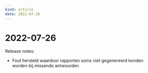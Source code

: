 ```yaml
---
kind: article
date: 2022-07-26
---
```


# 2022-07-26

Release notes:

* Fout hersteld waardoor rapporten soms niet gegenereerd konden worden bij missende antwoorden
